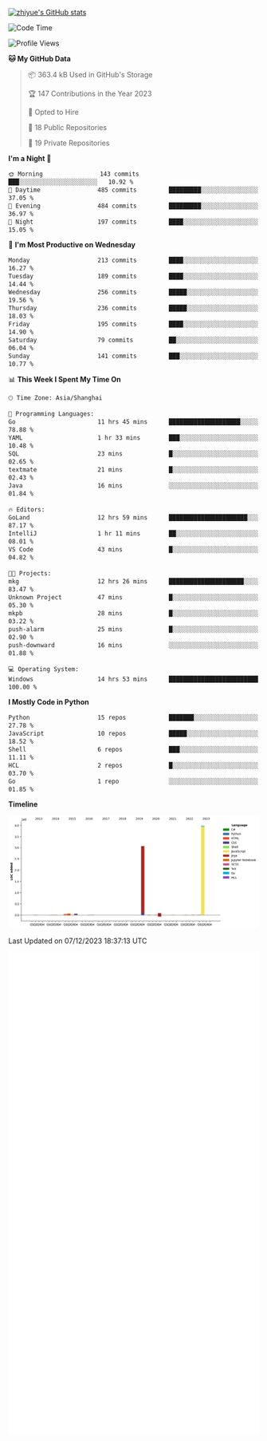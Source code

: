 
[![zhiyue's GitHub stats](https://github-readme-stats.vercel.app/api?username=zhiyue)](https://github.com/anuraghazra/github-readme-stats&&show_icons=true)

<!--START_SECTION:waka-->
![Code Time](http://img.shields.io/badge/Code%20Time-1%2C823%20hrs%205%20mins-blue)

![Profile Views](http://img.shields.io/badge/Profile%20Views-0-blue)

**🐱 My GitHub Data** 

> 📦 363.4 kB Used in GitHub's Storage 
 > 
> 🏆 147 Contributions in the Year 2023
 > 
> 💼 Opted to Hire
 > 
> 📜 18 Public Repositories 
 > 
> 🔑 19 Private Repositories 
 > 
**I'm a Night 🦉** 

```text
🌞 Morning                143 commits         ███░░░░░░░░░░░░░░░░░░░░░░   10.92 % 
🌆 Daytime                485 commits         █████████░░░░░░░░░░░░░░░░   37.05 % 
🌃 Evening                484 commits         █████████░░░░░░░░░░░░░░░░   36.97 % 
🌙 Night                  197 commits         ████░░░░░░░░░░░░░░░░░░░░░   15.05 % 
```
📅 **I'm Most Productive on Wednesday** 

```text
Monday                   213 commits         ████░░░░░░░░░░░░░░░░░░░░░   16.27 % 
Tuesday                  189 commits         ████░░░░░░░░░░░░░░░░░░░░░   14.44 % 
Wednesday                256 commits         █████░░░░░░░░░░░░░░░░░░░░   19.56 % 
Thursday                 236 commits         █████░░░░░░░░░░░░░░░░░░░░   18.03 % 
Friday                   195 commits         ████░░░░░░░░░░░░░░░░░░░░░   14.90 % 
Saturday                 79 commits          ██░░░░░░░░░░░░░░░░░░░░░░░   06.04 % 
Sunday                   141 commits         ███░░░░░░░░░░░░░░░░░░░░░░   10.77 % 
```


📊 **This Week I Spent My Time On** 

```text
🕑︎ Time Zone: Asia/Shanghai

💬 Programming Languages: 
Go                       11 hrs 45 mins      ████████████████████░░░░░   78.88 % 
YAML                     1 hr 33 mins        ███░░░░░░░░░░░░░░░░░░░░░░   10.48 % 
SQL                      23 mins             █░░░░░░░░░░░░░░░░░░░░░░░░   02.65 % 
textmate                 21 mins             █░░░░░░░░░░░░░░░░░░░░░░░░   02.43 % 
Java                     16 mins             ░░░░░░░░░░░░░░░░░░░░░░░░░   01.84 % 

🔥 Editors: 
GoLand                   12 hrs 59 mins      ██████████████████████░░░   87.17 % 
IntelliJ                 1 hr 11 mins        ██░░░░░░░░░░░░░░░░░░░░░░░   08.01 % 
VS Code                  43 mins             █░░░░░░░░░░░░░░░░░░░░░░░░   04.82 % 

🐱‍💻 Projects: 
mkg                      12 hrs 26 mins      █████████████████████░░░░   83.47 % 
Unknown Project          47 mins             █░░░░░░░░░░░░░░░░░░░░░░░░   05.30 % 
mkpb                     28 mins             █░░░░░░░░░░░░░░░░░░░░░░░░   03.22 % 
push-alarm               25 mins             █░░░░░░░░░░░░░░░░░░░░░░░░   02.90 % 
push-downward            16 mins             ░░░░░░░░░░░░░░░░░░░░░░░░░   01.88 % 

💻 Operating System: 
Windows                  14 hrs 53 mins      █████████████████████████   100.00 % 
```

**I Mostly Code in Python** 

```text
Python                   15 repos            ███████░░░░░░░░░░░░░░░░░░   27.78 % 
JavaScript               10 repos            █████░░░░░░░░░░░░░░░░░░░░   18.52 % 
Shell                    6 repos             ███░░░░░░░░░░░░░░░░░░░░░░   11.11 % 
HCL                      2 repos             █░░░░░░░░░░░░░░░░░░░░░░░░   03.70 % 
Go                       1 repo              ░░░░░░░░░░░░░░░░░░░░░░░░░   01.85 % 
```



**Timeline**

![Lines of Code chart](https://raw.githubusercontent.com/zhiyue/zhiyue/main/assets/bar_graph.png)


 Last Updated on 07/12/2023 18:37:13 UTC
<!--END_SECTION:waka-->

<!-- [![Top Langs](https://github-readme-stats.vercel.app/api/top-langs/?username=zhiyue)](https://github.com/anuraghazra/github-readme-stats) -->

![](./github-metrics.svg)

